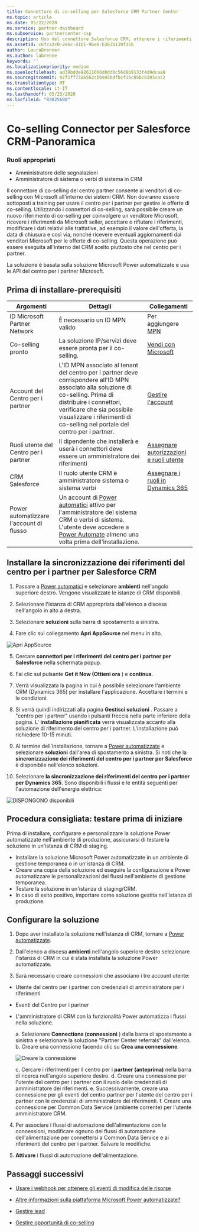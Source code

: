 ```yaml
---
title: Connettore di co-selling per Salesforce CRM Partner Center
ms.topic: article
ms.date: 05/22/2020
ms.service: partner-dashboard
ms.subservice: partnercenter-csp
description: Uso del connettore Salesforce CRM, ottenere i riferimenti da Microsoft
ms.assetid: c6fca2c0-2e6c-41b1-9be8-b363b139f15b
author: LauraBrenner
ms.author: labrenne
keywords: ''
ms.localizationpriority: medium
ms.openlocfilehash: ad39bdde92611066d0dd0c56d8b9133f4d9dcaa9
ms.sourcegitcommit: 97f1ff7386562cbb945bdfbcf15c85bc8303cac2
ms.translationtype: MT
ms.contentlocale: it-IT
ms.lasthandoff: 05/25/2020
ms.locfileid: "83825698"
---
```

# <a name="co-sell-connector-for-salesforce-crm---overview"></a>Co-selling Connector per Salesforce CRM-Panoramica

### <a name="appropriate-roles"></a>Ruoli appropriati

- Amministratore delle segnalazioni
- Amministratore di sistema o verbi di sistema in CRM

Il connettore di co-selling del centro partner consente ai venditori di co-selling con Microsoft all'interno dei sistemi CRM. Non dovranno essere sottoposti a training per usare il centro per i partner per gestire le offerte di co-selling. Utilizzando i connettori di co-selling, sarà possibile creare un nuovo riferimento di co-selling per coinvolgere un venditore Microsoft, ricevere i riferimenti da Microsoft seller, accettare o rifiutare i riferimenti, modificare i dati relativi alle trattative, ad esempio il valore dell'offerta, la data di chiusura e così via, nonché ricevere eventuali aggiornamenti dai venditori Microsoft per le offerte di co-selling. Questa operazione può essere eseguita all'interno del CRM scelto piuttosto che nel centro per i partner. 

La soluzione è basata sulla soluzione Microsoft Power automatizzate e usa le API del centro per i partner Microsoft.


## <a name="before-you-install---pre-requisites"></a>Prima di installare-prerequisiti

|**Argomenti**   |**Dettagli**   |**Collegamenti**   |
|--------------|--------------------|------|
|ID Microsoft Partner Network |È necessario un ID MPN valido|Per aggiungere [MPN](https://partner.microsoft.com/)|
|Co-selling pronto|La soluzione IP/servizi deve essere pronta per il co-selling.|[Vendi con Microsoft](https://partner.microsoft.com/membership/sell-with-microsoft)| 
|Account del Centro per i partner|L'ID MPN associato al tenant del centro per i partner deve corrispondere all'ID MPN associato alla soluzione di co-selling. Prima di distribuire i connettori, verificare che sia possibile visualizzare i riferimenti di co-selling nel portale del centro per i partner.|[Gestire l'account](create-user-accounts-and-set-permissions.md)|
|Ruoli utente del Centro per i partner|Il dipendente che installerà e userà i connettori deve essere un amministratore dei riferimenti|[Assegnare autorizzazioni e ruoli utente](create-user-accounts-and-set-permissions.md)|
|CRM Salesforce|Il ruolo utente CRM è amministratore sistema o sistema verbi|[Assegnare i ruoli in Dynamics 365](https://docs.microsoft.com/dynamics365/customerengagement/on-premises/customize/privileges-required-customization)|
|Power automatizzare l'account di flusso|Un account di [Power automatici](https://flow.microsoft.com) attivo per l'amministratore del sistema CRM o verbi di sistema. L'utente deve accedere a [Power Automate](https://flow.microsoft.com) almeno una volta prima dell'installazione.|

## <a name="install-partner-center-referrals-synchronization-for-salesforce-crm"></a>Installare la sincronizzazione dei riferimenti del centro per i partner per Salesforce CRM

1. Passare a [Power automatici](https://flow.microsoft.com) e selezionare **ambienti** nell'angolo superiore destro. Vengono visualizzate le istanze di CRM disponibili.

2. Selezionare l'istanza di CRM appropriata dall'elenco a discesa nell'angolo in alto a destra. 

3. Selezionare **soluzioni** sulla barra di spostamento a sinistra.

4. Fare clic sul collegamento **Apri AppSource** nel menu in alto.

![Apri AppSource](images/cosellconnectors/openappsource.png)

5. Cercare **connettori per i riferimenti del centro per i partner per Salesforce** nella schermata popup.  

6. Fai clic sul pulsante **Get it Now (Ottieni ora** ) e **continua**. 

7. Verrà visualizzata la pagina in cui è possibile selezionare l'ambiente CRM (Dynamics 365) per installare l'applicazione.  Accettare i termini e le condizioni. 

8. Si verrà quindi indirizzati alla pagina **Gestisci soluzioni** .  Passare a "centro per i partner" usando i pulsanti freccia nella parte inferiore della pagina. L' **installazione pianificata** verrà visualizzata accanto alla soluzione di riferimento del centro per i partner. L'installazione può richiedere 10-15 minuti. 

9. Al termine dell'installazione, tornare a [Power automatizzate](https://flow.microsoft.com) e selezionare **soluzioni** dall'area di spostamento a sinistra. Si noti che la **sincronizzazione dei riferimenti del centro per i partner per Salesforce** è disponibile nell'elenco soluzioni.

10. Selezionare **la sincronizzazione dei riferimenti del centro per i partner per Dynamics 365**. Sono disponibili i flussi e le entità seguenti per l'automazione dell'energia elettrica:

![DISPONGONO disponibili](images/cosellconnectors/dynamics-available-crms.png)

## <a name="best-practice-test-before-you-go-live"></a>Procedura consigliata: testare prima di iniziare

Prima di installare, configurare e personalizzare la soluzione Power automatizzate nell'ambiente di produzione, assicurarsi di testare la soluzione in un'istanza di CRM di staging.

- Installare la soluzione Microsoft Power automatizzate in un ambiente di gestione temporanea o in un'istanza di CRM.
- Creare una copia della soluzione ed eseguire la configurazione e Power automatizzare le personalizzazioni dei flussi nell'ambiente di gestione temporanea.
- Testare la soluzione in un'istanza di staging/CRM. 
- In caso di esito positivo, importare come soluzione gestita nell'istanza di produzione. 

## <a name="configure-the-solution"></a>Configurare la soluzione

1. Dopo aver installato la soluzione nell'istanza di CRM, tornare a [Power automatizzate](https://flow.microsoft.com/).

2. Dall'elenco a discesa **ambienti** nell'angolo superiore destro selezionare l'istanza di CRM in cui è stata installata la soluzione Power automatizzate.

3. Sarà necessario creare connessioni che associano i tre account utente: 

- Utente del centro per i partner con credenziali di amministratore per i riferimenti 
- Eventi del Centro per i partner
- L'amministratore di CRM con la funzionalità Power automatizza i flussi nella soluzione. 

    a. Selezionare **Connections (connessioni** ) dalla barra di spostamento a sinistra e selezionare la soluzione "Partner Center referrals" dall'elenco.
    b. Creare una connessione facendo clic su **Crea una connessione**. 

    ![Creare la connessione](images/cosellconnectors/createconnection.png)

    c. Cercare i riferimenti per il centro per i **partner (anteprima)** nella barra di ricerca nell'angolo superiore destro.
    d. Creare una connessione per l'utente del centro per i partner con il ruolo delle credenziali di amministratore dei riferimenti. e. Successivamente, creare una connessione per gli eventi del centro partner per l'utente del centro per i partner con le credenziali di amministratore dei riferimenti. f. Creare una connessione per Common Data Service (ambiente corrente) per l'utente amministratore CRM.

4. Per associare i flussi di automazione dell'alimentazione con le connessioni, modificare ognuno dei flussi di automazione dell'alimentazione per connettersi a Common Data Service e ai riferimenti del centro per i partner. Salvare le modifiche.

5. **Attivare** i flussi di automazione dell'alimentazione.

## <a name="next-steps"></a>Passaggi successivi

- [Usare i webhook per ottenere gli eventi di modifica delle risorse](referral-connector-webhooks.md)

- [Altre informazioni sulla piattaforma Microsoft Power automatizzate?](https://docs.microsoft.com/power-automate/)

- [Gestire lead](manage-leads.md)

- [Gestire opportunità di co-selling](manage-co-sell-opportunities.md)
